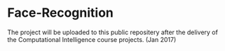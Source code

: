 # Face-Recognition
The project will be uploaded to this public repositery after the delivery of the Computational Intelligence course projects. (Jan 2017)
